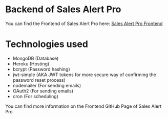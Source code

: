 # Backend of Sales Alert Pro
You can find the Frontend of Sales Alert Pro here: [Sales Alert Pro Frontend](https://github.com/tatukristiani/shop-scraper-frontend)

# Technologies used
- MongoDB (Database)
- Heroku (Hosting)
- bcrypt (Password hashing)
- jwt-simple (AKA JWT tokens for more secure way of confirming the password reset process)
- nodemailer (For sending emails)
- OAuth2 (For sending emails)
- cron (For scheduling)

You can find more information on the Frontend GitHub Page of Sales Alert Pro
